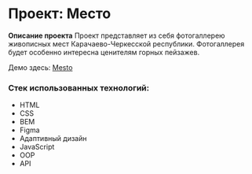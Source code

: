 # Проект: Место

**Описание проекта**
Проект представляет из себя фотогаллерею живописных мест Карачаево-Черкесской республики.
Фотогаллерея будет особенно интересна ценителям горных пейзажев.


Демо здесь: [Mesto](https://gumlokt.github.io/mesto/)


### Стек использованных технологий:
* HTML
* CSS
* BEM
* Figma
* Адаптивный дизайн
* JavaScript
* OOP
* API
